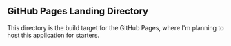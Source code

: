 ## GitHub Pages Landing Directory

This directory is the build target for the GitHub Pages, where I'm planning to host this application for starters.
